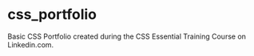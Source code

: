 # css_portfolio
Basic CSS Portfolio created during the CSS Essential Training Course on Linkedin.com.

